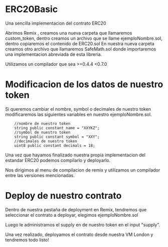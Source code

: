 # ERC20Basic
Una sencilla implementacion del contrato ERC20

Abrimos Remix , creamos una nueva carpeta que llamaremos custom_token, dentro creamos un archivo que se llame ejemploNombre.sol, dentro copiaremos el contenido de ERC20.sol
En nuestra nueva carpeta creamos otro archivo que llamaremos SafeMath.sol donde importaremos una implementacion abreviada de esta libreria.

Utilizamos un compilador que sea >=0.4.4 <0.7.0

# Modificacion de los datos de nuestro token
Si queremos cambiar el nombre, symbol o decimales de nuestro token modificaremos las siguientes variables en nuestro ejemploNombre.sol.

        //nombre de nuestro token
        string public constant name = "XXYKZ";
        //symbol de nuestro token
        string public constant symbol = "XXY";
        //decimales de nuestro token
        uint8 public constant decimals = 18;
        
Una vez que hayamos finalizado nuestra propia implementacion del estandar ERC20 podemos compilarlo y deployarlo.

Nos dirigimos al menu de compilacion de remix y utilizamos un compilador entre las versiones mencionadas.

# Deploy de nuestro contrato

Dentro de nuestra pestaña de deployment en Remix, tendremos que seleccionar el contrato a deployar, elegimos ejemploNombre.sol

Luego le administramos el supply en de nuestro token en el input "supply".

Una vez realizado, deployamos el contrato desde nuestra VM London y tendremos todo listo!
